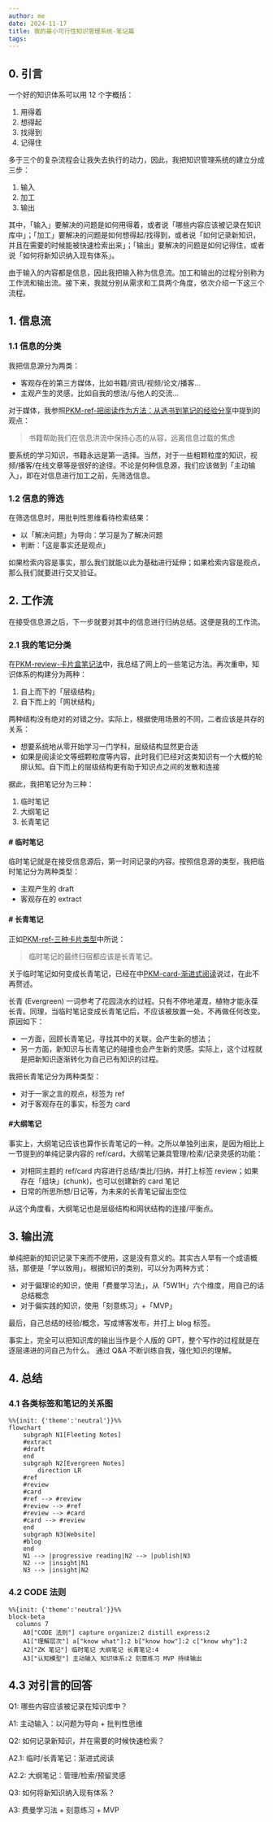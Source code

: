 ```yaml
---
author: me
date: 2024-11-17
title: 我的最小可行性知识管理系统-笔记篇
tags:
---
```


## 0. 引言

一个好的知识体系可以用 12 个字概括：

1. 用得着
2. 想得起
3. 找得到
4. 记得住

多于三个的复杂流程会让我失去执行的动力，因此，我把知识管理系统的建立分成三步：

1. 输入
2. 加工
3. 输出

其中，「输入」要解决的问题是如何用得着，或者说「哪些内容应该被记录在知识库中」；「加工」要解决的问题是如何想得起/找得到，或者说「如何记录新知识，并且在需要的时候能被快速检索出来」；「输出」要解决的问题是如何记得住，或者说「如何将新知识纳入现有体系」。

由于输入的内容都是信息，因此我把输入称为信息流。加工和输出的过程分别称为工作流和输出流。接下来，我就分别从需求和工具两个角度，依次介绍一下这三个流程。

## 1. 信息流

### 1.1 信息的分类

我把信息源分为两类：

- 客观存在的第三方媒体，比如书籍/资讯/视频/论文/播客...
- 主观产生的灵感，比如自我的想法/与他人的交流...

对于媒体，我参照[PKM-ref-把阅读作为方法：从选书到笔记的经验分享](PKM-ref-把阅读作为方法：从选书到笔记的经验分享.md)中提到的观点：

>书籍帮助我们在信息洪流中保持⼼态的从容，远离信息过载的焦虑

要系统的学习知识，书籍永远是第一选择。当然，对于一些粗颗粒度的知识，视频/播客/在线文章等是很好的途径。不论是何种信息源，我们应该做到「主动输入」，即在对信息进行加工之前，先筛选信息。

### 1.2 信息的筛选

在筛选信息时，用批判性思维看待检索结果：

- 以「解决问题」为导向：学习是为了解决问题
- 判断：「这是事实还是观点」

如果检索内容是事实，那么我们就能以此为基础进行延伸；如果检索内容是观点，那么我们就要进行交叉验证。

## 2. 工作流

在接受信息源之后，下一步就要对其中的信息进行归纳总结。这便是我的工作流。

### 2.1 我的笔记分类

在[PKM-review-卡片盒笔记法](PKM-review-卡片盒笔记法.md)中，我总结了网上的一些笔记方法。再次重申，知识体系的构建分为两种：

1. 自上而下的「层级结构」
2. 自下而上的「网状结构」

两种结构没有绝对的对错之分。实际上，根据使用场景的不同，二者应该是共存的关系：

- 想要系统地从零开始学习一门学科，层级结构显然更合适
- 如果是阅读论文等细颗粒度等内容，此时我们已经对这类知识有一个大概的轮廓认知。自下而上的层级结构更有助于知识点之间的发散和连接

据此，我把笔记分为三种：

1. 临时笔记
2. 大纲笔记
3. 长青笔记

#### # 临时笔记

临时笔记就是在接受信息源后，第一时间记录的内容。按照信息源的类型，我把临时笔记分为两种类型：

- 主观产生的 draft
- 客观存在的 extract

#### # 长青笔记

正如[PKM-ref-三种卡片类型](PKM-ref-三种卡片类型.md)中所说：

>临时笔记的最终归宿都应该是长青笔记。

关于临时笔记如何变成长青笔记，已经在中[PKM-card-渐进式阅读](PKM-card-渐进式阅读.md)说过，在此不再赘述。

长青 (Evergreen) 一词参考了花园浇水的过程。只有不停地灌溉，植物才能永葆长青。同理，当临时笔记变成长青笔记后，不应该被放置一处，不再做任何改变。原因如下：

- 一方面，回顾长青笔记，寻找其中的关联，会产生新的想法；
- 另一方面，新知识与长青笔记的碰撞也会产生新的灵感。实际上，这个过程就是把新知识逐渐转化为自己已有知识的过程。

我把长青笔记分为两种类型：

- 对于一家之言的观点，标签为 ref
- 对于客观存在的事实，标签为 card

#### #大纲笔记

事实上，大纲笔记应该也算作长青笔记的一种。之所以单独列出来，是因为相比上一节提到的单纯记录内容的 ref/card，大纲笔记兼具管理/检索/记录灵感的功能：

- 对相同主题的 ref/card 内容进行总结/类比/归纳，并打上标签 review；如果存在「组块」(chunk)，也可以创建新的 card 笔记
- 日常的所思所想/日记等，为未来的长青笔记留出空位

从这个角度看，大纲笔记也是层级结构和网状结构的连接/平衡点。

## 3. 输出流

单纯把新的知识记录下来而不使用，这是没有意义的。其实古人早有一个成语概括，那便是「学以致用」。根据知识的类别，可以分为两种方式：

- 对于偏理论的知识，使用「费曼学习法」，从「5W1H」六个维度，用自己的话总结概念
- 对于偏实践的知识，使用「刻意练习」+「MVP」

最后，自己总结的经验/概念，写成博客发布，并打上 blog 标签。

事实上，完全可以把知识库的输出当作是个人版的 GPT，整个写作的过程就是在逐层递进的问自己为什么。 通过 Q&A 不断训练自我，强化知识的理解。

## 4. 总结

### 4.1 各类标签和笔记的关系图

```mermaid
%%{init: {'theme':'neutral'}}%%
flowchart 
    subgraph N1[Fleeting Notes]
    #extract
    #draft
    end
    subgraph N2[Evergreen Notes]
        direction LR
    #ref
    #review
    #card
    #ref --> #review
    #review --> #ref
    #review --> #card
    #card --> #review
    end
    subgraph N3[Website]
    #blog
    end
    N1 --> |progressive reading|N2 --> |publish|N3
    N2 --> |insight|N1
    N3 --> |insight|N2
```

### 4.2 CODE 法则

```mermaid
%%{init: {'theme':'neutral'}}%%
block-beta
  columns 7
    A0["CODE 法则"] capture organize:2 distill express:2
    A1["理解层次"] a["know what"]:2 b["know how"]:2 c["know why"]:2
    A2["ZK 笔记"] 临时笔记 大纲笔记 长青笔记:4
    A3["认知模型"] 主动输入 知识体系:2 刻意练习 MVP 持续输出
```

## 4.3 对引言的回答

Q1: 哪些内容应该被记录在知识库中？

A1: 主动输入：以问题为导向 + 批判性思维

Q2: 如何记录新知识，并在需要的时候快速检索？

A2.1: 临时/长青笔记：渐进式阅读

A2.2: 大纲笔记：管理/检索/预留灵感

Q3: 如何将新知识纳入现有体系？

A3: 费曼学习法 + 刻意练习 + MVP
